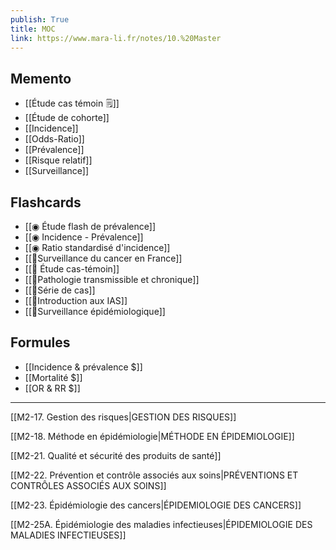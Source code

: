 ```yaml
---  
publish: True  
title: MOC  
link: https://www.mara-li.fr/notes/10.%20Master  
---  
```

## Memento
- [[Étude cas témoin 🗒️]]
- [[Étude de cohorte]]
- [[Incidence]]
- [[Odds-Ratio]]
- [[Prévalence]]
- [[Risque relatif]]
- [[Surveillance]]

## Flashcards
- [[◉ Étude flash de prévalence]]
- [[◉ Incidence - Prévalence]]
- [[◉ Ratio standardisé d'incidence]]
- [[🦀Surveillance du cancer en France]]
- [[🧰 Étude cas-témoin]]
- [[🧰Pathologie transmissible et chronique]]
- [[🧰Série de cas]]
- [[🛂Introduction aux IAS]]
- [[🛂Surveillance épidémiologique]]

## Formules
- [[Incidence & prévalence $]]
- [[Mortalité $]]
- [[OR & RR $]]


---
[[M2-17. Gestion des risques|GESTION DES RISQUES]]

[[M2-18. Méthode en épidémiologie|MÉTHODE EN ÉPIDEMIOLOGIE]]

[[M2-21. Qualité et sécurité des produits de santé]]

[[M2-22. Prévention et contrôle associés aux soins|PRÉVENTIONS ET CONTRÔLES ASSOCIÉS AUX SOINS]]

[[M2-23. Épidémiologie des cancers|ÉPIDEMIOLOGIE DES CANCERS]]

[[M2-25A. Épidémiologie des maladies infectieuses|ÉPIDEMIOLOGIE DES MALADIES INFECTIEUSES]]